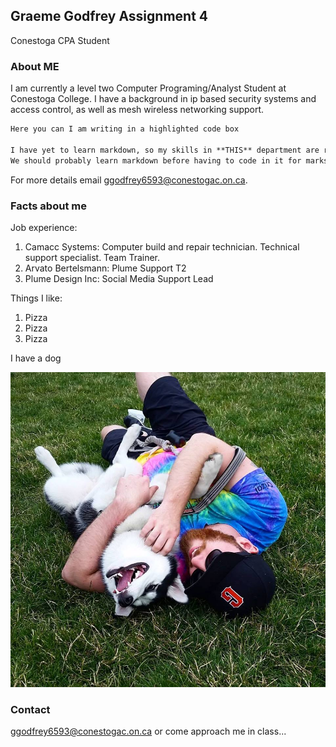 ## Graeme Godfrey Assignment 4

Conestoga CPA Student

### About ME

I am currently a level two Computer Programing/Analyst Student at Conestoga College. I have a background
                         in ip based security systems and access control, as well as mesh wireless networking support.

```markdown
Here you can I am writing in a highlighted code box

I have yet to learn markdown, so my skills in **THIS** department are rather limited. 
We should probably learn markdown before having to code in it for marks.
```

For more details email ggodfrey6593@conestogac.on.ca.

### Facts about me

Job experience:
1. Camacc Systems: Computer build and repair technician. Technical support specialist. Team Trainer.
2. Arvato Bertelsmann: Plume Support T2
3. Plume Design Inc: Social Media Support Lead

Things I like:
1. Pizza
2. Pizza
3. Pizza

I have a dog

![dog](/dog.jpg)


### Contact

ggodfrey6593@conestogac.on.ca or come approach me in class...
